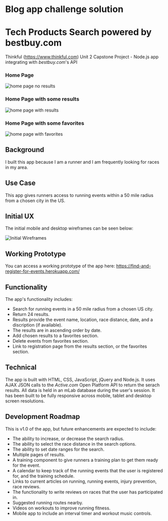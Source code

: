 Blog app challenge solution
==========================

# Tech Products Search powered by bestbuy.com
Thinkful (https://www.thinkful.com) Unit 2 Capstone Project - Node.js app integrating with *bestbuy.com*'s API

### Home Page
![home page no results](https://codysperoff.github.io/node-capstone-search-products-bestbuy/README-images/home-screen-no-results.png)

### Home Page with some results
![home page with results](https://codysperoff.github.io/node-capstone-search-products-bestbuy/README-images/home-screen-with-results.png)

### Home Page with some favorites
![home page with favorites](https://codysperoff.github.io/node-capstone-search-products-bestbuy/README-images/home-screen-with-favorites.png)


## Background

I built this app because I am a runner and I am frequently looking for races in my area.

## Use Case

This app gives runners access to running events within a 50 mile radius from a chosen city in the US.

## Initial UX

The initial mobile and desktop wireframes can be seen below:

![Initial Wireframes](https://brandylavoy.github.io/node-capstone-find-and-register-for-events/git_hub_images/wireframe.JPG)

## Working Prototype

You can access a working prototype of the app here: https://find-and-register-for-events.herokuapp.com/

## Functionality
The app's functionality includes:

* Search for running events in a 50 mile radius from a chosen US city.
* Return 24 results.
* Results provide the event name, location, race distance, date, and a discription (if available).
* The results are in ascending order by date.
* Add chosen results to a favorites section.
* Delete events from favorites section.
* Link to registration page from the results section, or the favorites section.

## Technical

The app is built with HTML, CSS, JavaScript, jQuery and Node.js. It uses AJAX JSON calls to the *Active.com* Open Platform API to return the serach results. All data is held in an mLab database during the user's session. It has been built to be fully responsive across mobile, tablet and desktop screen resolutions.

## Development Roadmap

This is v1.0 of the app, but future enhancements are expected to include:

* The ability to increase, or decrease the search radius.
* The ability to select the race distance in the search options.
* The ability to set date ranges for the search.
* Multiple pages of results.
* A training component to give runners a training plan to get them ready for the event.
* A calendar to keep track of the running events that the user is registered for, and the training schedule.
* Links to current articles on running, running events, injury prevention, race reviews.
* The functionality to write reviews on races that the user has participated in.
* Suggested running routes nearby.
* Videos on workouts to improve running fitness.
* Mobile app to include an interval timer and workout music controls.
